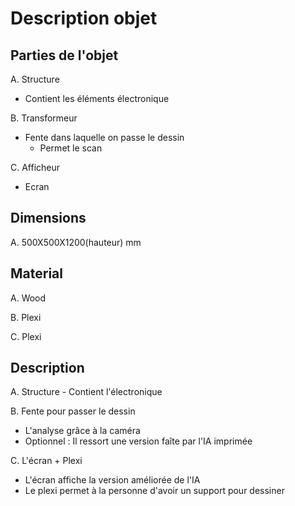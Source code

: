 # Description objet

## Parties de l'objet

A. Structure 

- Contient les éléments électronique

B.  Transformeur 

- Fente dans laquelle on passe le dessin 
  - Permet le scan


C. Afficheur

- Ecran



## Dimensions

A.  500X500X1200(hauteur) mm



## Material

A. Wood

B. Plexi

C. Plexi 



## Description

A. Structure - Contient l'électronique

B. Fente pour passer le dessin 

- L'analyse grâce à la caméra
- Optionnel : Il ressort une version faîte par l'IA imprimée

C. L'écran + Plexi

- L'écran affiche la version améliorée de l'IA
- Le plexi permet à la personne d'avoir un support pour dessiner



